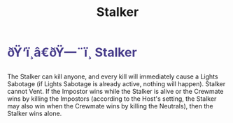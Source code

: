 ﻿---
lang: en-US
title: Stalker
prev: Spiritcaller
next: Stalker
---

# <font color="#483d8b">ðŸ‘ï¸â€ðŸ—¨ï¸ <b>Stalker</b></font> <Badge text="Killing" type="tip" vertical="middle"/>

The Stalker can kill anyone, and every kill will immediately cause a Lights Sabotage (if Lights Sabotage is already active, nothing will happen). Stalker cannot Vent. If the Impostor wins while the Stalker is alive or the Crewmate wins by killing the Impostors (according to the Host's setting, the Stalker may also win when the Crewmate wins by killing the Neutrals), then the Stalker wins alone.<br>
